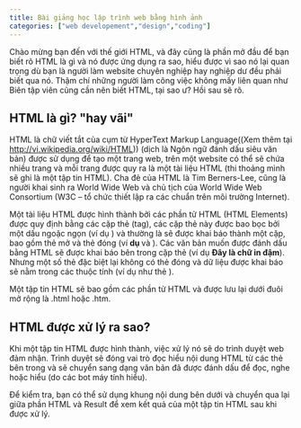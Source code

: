 ```yaml
---
title: Bài giảng học lập trình web bằng hình ảnh
categories: ["web developement","design","coding"]
---
```

Chào mừng bạn đến với thế giới HTML, và đây cũng là phần mở đầu để bạn biết rõ HTML là gì và nó được ứng dụng ra sao, hiểu được vì sao nó lại quan trọng dù bạn là người làm website chuyên nghiệp hay nghiệp dư đều phải biết qua nó. Thậm chí những người làm công việc không mấy liên quan như Biên tập viên cũng cần nên biết HTML, tại sao ư? Hồi sau sẽ rõ.

## HTML là gì? "hay vãi"

HTML là chữ viết tắt của cụm từ HyperText Markup Language((Xem thêm tại http://vi.wikipedia.org/wiki/HTML)) (dịch là Ngôn ngữ đánh dấu siêu văn bản) được sử dụng để tạo một trang web, trên một website có thể sẽ chứa nhiều trang và mỗi trang được quy ra là một tài liệu HTML (thi thoảng mình sẽ ghi là một tập tin HTML). Cha đẻ của HTML là Tim Berners-Lee, cũng là người khai sinh ra World Wide Web và chủ tịch của World Wide Web Consortium (W3C – tổ chức thiết lập ra các chuẩn trên môi trường Internet).

Một tài liệu HTML được hình thành bởi các phần tử HTML (HTML Elements) được quy định bằng các cặp thẻ (tag), các cặp thẻ này được bao bọc bởi một dấu ngoặc ngọn (ví dụ <html>) và thường là sẽ được khai báo thành một cặp, bao gồm thẻ mở và thẻ đóng (ví <strong> dụ </strong> và ). Các văn bản muốn được đánh dấu bằng HTML sẽ được khai báo bên trong cặp thẻ (ví dụ <strong>Đây là chữ in đậm</strong>). Nhưng một số thẻ đặc biệt lại không có thẻ đóng và dữ liệu được khai báo sẽ nằm trong các thuộc tính (ví dụ như thẻ <img>).

Một tập tin HTML sẽ bao gồm các phần tử HTML và được lưu lại dưới đuôi mở rộng là .html hoặc .htm.

## HTML được xử lý ra sao?

Khi một tập tin HTML được hình thành, việc xử lý nó sẽ do trình duyệt web đảm nhận. Trình duyệt sẽ đóng vai trò đọc hiểu nội dung HTML từ các thẻ bên trong và sẽ chuyển sang dạng văn bản đã được đánh dấu để đọc, nghe hoặc hiểu (do các bot máy tính hiểu).

Để kiểm tra, bạn có thể sử dụng khung nội dung bên dưới và chuyển qua lại giữa phần HTML và Result để xem kết quả của một tập tin HTML sau khi được xử lý.
